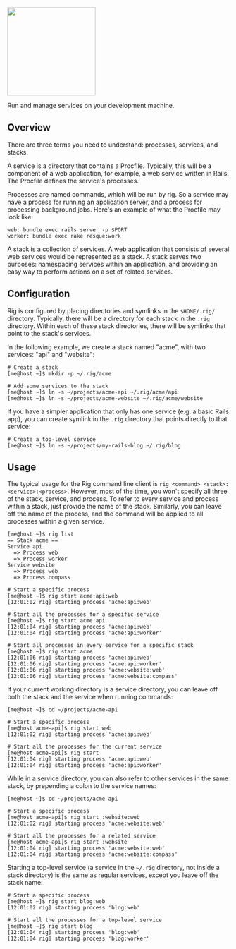 <img src="http://f.cl.ly/items/0A362Z0H2C272k1O1832/rig-logo.jpg" width="200"/>

Run and manage services on your development machine.

## Overview

There are three terms you need to understand: processes, services, and stacks.

A service is a directory that contains a Procfile. Typically, this will be a
component of a web application, for example, a web service written in Rails.
The Procfile defines the service's processes.

Processes are named commands, which will be run by rig. So a service may have a
process for running an application server, and a process for processing
background jobs. Here's an example of what the Procfile may look like:

```
web: bundle exec rails server -p $PORT
worker: bundle exec rake resque:work
```

A stack is a collection of services. A web application that consists of several
web services would be represented as a stack. A stack serves two purposes:
namespacing services within an application, and providing an easy way to
perform actions on a set of related services.

## Configuration

Rig is configured by placing directories and symlinks in the `$HOME/.rig/`
directory. Typically, there will be a directory for each stack in the `.rig`
directory. Within each of these stack directories, there will be symlinks that
point to the stack's services.

In the following example, we create a stack named "acme", with two services:
"api" and "website":

```shell-session
# Create a stack
[me@host ~]$ mkdir -p ~/.rig/acme

# Add some services to the stack
[me@host ~]$ ln -s ~/projects/acme-api ~/.rig/acme/api
[me@host ~]$ ln -s ~/projects/acme-website ~/.rig/acme/website
```

If you have a simpler application that only has one service (e.g. a basic Rails
app), you can create symlink in the `.rig` directory that points directly to
that service:

```shell-session
# Create a top-level service
[me@host ~]$ ln -s ~/projects/my-rails-blog ~/.rig/blog
```

## Usage

The typical usage for the Rig command line client is
`rig <command> <stack>:<service>:<process>`. However, most of the time, you
won't specify all three of the stack, service, and process. To refer to every
service and process within a stack, just provide the name of the stack.
Similarly, you can leave off the name of the process, and the command will be
applied to all processes within a given service.


```shell-session
[me@host ~]$ rig list
== Stack acme ==
Service api
  => Process web
  => Process worker
Service website
  => Process web
  => Process compass

# Start a specific process
[me@host ~]$ rig start acme:api:web
[12:01:02 rig] starting process 'acme:api:web'

# Start all the processes for a specific service
[me@host ~]$ rig start acme:api
[12:01:04 rig] starting process 'acme:api:web'
[12:01:04 rig] starting process 'acme:api:worker'

# Start all processes in every service for a specific stack
[me@host ~]$ rig start acme
[12:01:06 rig] starting process 'acme:api:web'
[12:01:06 rig] starting process 'acme:api:worker'
[12:01:06 rig] starting process 'acme:website:web'
[12:01:06 rig] starting process 'acme:website:compass'
```

If your current working directory is a service directory, you can leave off
both the stack and the service when running commands:

```shell-session
[me@host ~]$ cd ~/projects/acme-api

# Start a specific process
[me@host acme-api]$ rig start web
[12:01:02 rig] starting process 'acme:api:web'

# Start all the processes for the current service
[me@host acme-api]$ rig start
[12:01:04 rig] starting process 'acme:api:web'
[12:01:04 rig] starting process 'acme:api:worker'
```

While in a service directory, you can also refer to other services in the same
stack, by prepending a colon to the service names:

```shell-session
[me@host ~]$ cd ~/projects/acme-api

# Start a specific process
[me@host acme-api]$ rig start :website:web
[12:01:02 rig] starting process 'acme:website:web'

# Start all the processes for a related service
[me@host acme-api]$ rig start :website
[12:01:04 rig] starting process 'acme:website:web'
[12:01:04 rig] starting process 'acme:website:compass'
```

Starting a top-level service (a service in the `~/.rig` directory, not inside
a stack directory) is the same as regular services, except you leave off the
stack name:

```shell-session
# Start a specific process
[me@host ~]$ rig start blog:web
[12:01:02 rig] starting process 'blog:web'

# Start all the processes for a top-level service
[me@host ~]$ rig start blog
[12:01:04 rig] starting process 'blog:web'
[12:01:04 rig] starting process 'blog:worker'
```
